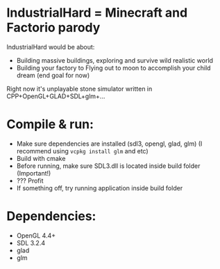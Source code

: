 # IndustrialHard = Minecraft and Factorio parody

IndustrialHard would be about: 
- Building massive buildings, exploring and survive wild realistic world
- Building your factory to Flying out to moon to accomplish your child dream (end goal for now)

Right now it's unplayable stone simulator written in CPP+OpenGL+GLAD+SDL+glm+...


# Compile & run:
- Make sure dependencies are installed (sdl3, opengl, glad, glm) (I recommend using `vcpkg install glm` and etc)
- Build with cmake
- Before running, make sure SDL3.dll is located inside build folder (Important!)
- ??? Profit
- If something off, try running application inside build folder

# Dependencies:
- OpenGL 4.4+
- SDL 3.2.4
- glad
- glm


